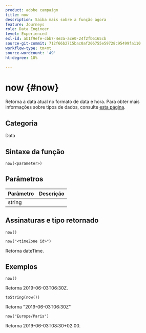 ```yaml
---
product: adobe campaign
title: now
description: Saiba mais sobre a função agora
feature: Journeys
role: Data Engineer
level: Experienced
exl-id: ab1f9efe-cbb7-4e3a-ace0-24f2fb6165cb
source-git-commit: 712f66b2715bac0af206755e59728c95499fa110
workflow-type: tm+mt
source-wordcount: '49'
ht-degree: 18%

---
```


# now {#now}

Retorna a data atual no formato de data e hora. Para obter mais informações sobre tipos de dados, consulte [esta página](../expression/data-types.md).

## Categoria

Data

## Sintaxe da função

`now(<parameter>)`

## Parâmetros

| Parâmetro | Descrição |
|--- |--- |
| string |  |

## Assinaturas e tipo retornado

`now()`

`now("<timeZone id>")`

Retorna dateTime.

## Exemplos

`now()`

Retorna 2019-06-03T06:30Z.

`toString(now())`

Retorna &quot;2019-06-03T06:30Z&quot;

`now("Europe/Paris")`

Retorna 2019-06-03T08:30+02:00.
